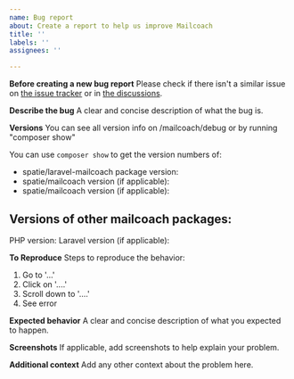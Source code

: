 ```yaml
---
name: Bug report
about: Create a report to help us improve Mailcoach
title: ''
labels: ''
assignees: ''

---
```


**Before creating a new bug report**
Please check if there isn't a similar issue on [the issue tracker](https://github.com/spatie/laravel-mailcoach/issues) or in [the discussions](https://github.com/spatie/laravel-mailcoach/discussions).

**Describe the bug**
A clear and concise description of what the bug is.

**Versions**
You can see all version info on /mailcoach/debug or by running "composer show"

You can use `composer show` to get the version numbers of:
- spatie/laravel-mailcoach package version:
- spatie/mailcoach version (if applicable): 
- spatie/mailcoach version (if applicable):

Versions of other mailcoach packages:
- 

PHP version:
Laravel version (if applicable):

**To Reproduce**
Steps to reproduce the behavior:
1. Go to '...'
2. Click on '....'
3. Scroll down to '....'
4. See error

**Expected behavior**
A clear and concise description of what you expected to happen.

**Screenshots**
If applicable, add screenshots to help explain your problem.
 
 **Additional context**
Add any other context about the problem here.
